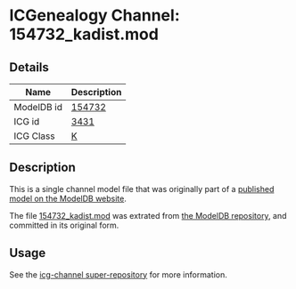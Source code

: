 # ICGenealogy Channel: 154732\_kadist.mod

## Details

Name | Description
---- | -----------
ModelDB id | [154732](http://senselab.med.yale.edu/ModelDB/ShowModel.cshtml?model=154732)
ICG id | [3431](http://icg.neurotheory.ox.ac.uk/channels/1/3431)
ICG Class | [K](http://icg.neurotheory.ox.ac.uk/channels/1)

## Description

This is a single channel model file that was originally part of a [published model on the ModelDB website](http://senselab.med.yale.edu/mModelDB/ShowModel.cshtml?model=154732).

The file [154732\_kadist.mod](154732_kadist.mod) was extrated from [the ModelDB repository](http://senselab.med.yale.edu/ModelDB/ShowModel.cshtml?model=154732), and committed in its original form.

## Usage

See the [icg-channel super-repository](https://github.com/icgenealogy/icg-channels) for more information.